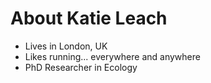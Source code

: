 # About Katie Leach

- Lives in London, UK
- Likes running... everywhere and anywhere
- PhD Researcher in Ecology
